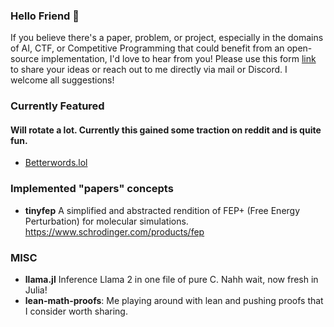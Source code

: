 ### Hello Friend :wave:
If you believe there's a paper, problem, or project, especially in the domains of AI, CTF, or Competitive Programming that could benefit from an open-source implementation, I'd love to hear from you! Please use this form [link](https://forms.gle/rCd5WCq74tR46e659) to share your ideas or reach out to me directly via mail or Discord. I welcome all suggestions!


### Currently Featured
#### Will rotate a lot. Currently this gained some traction on reddit and is quite fun.
- [Betterwords.lol](https://betterwords.lol)

### Implemented "papers" concepts
- **tinyfep** A simplified and abstracted rendition of FEP+ (Free Energy Perturbation) for molecular simulations. https://www.schrodinger.com/products/fep


### MISC
- **llama.jl** Inference Llama 2 in one file of pure C. Nahh wait, now fresh in Julia!
- **lean-math-proofs**: Me playing around with lean and pushing proofs that I consider worth sharing.

